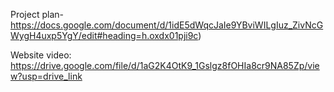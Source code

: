Project plan-https://docs.google.com/document/d/1idE5dWqcJaIe9YBviWILgIuz_ZivNcGWygH4uxp5YgY/edit#heading=h.oxdx01pji9c)

Website video:  https://drive.google.com/file/d/1aG2K4OtK9_1Gslgz8fOHIa8cr9NA85Zp/view?usp=drive_link












